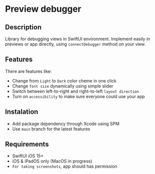 #  Preview debugger

## Description
Library for debugging views in SwiftUI environment. Implement easily in previews or app directly, using `connectDebugger` method on your view.

## Features
There are features like:
 - Change from `Light` to `Dark` color cheme in one click
 - Change `font size` dynamically using simple slider
 - Switch between left-to-right and right-to-left `layout direction`
 - Turn on `accessibility` to make sure everyone could use your app
 
 ## Instalation
 - Add package dependency through Xcode using SPM
 - Use `main` branch for the latest features
 
 ## Requirements
 - SwiftUI iOS 15+
 - iOS & iPadOS only (MacOS in progress)
 - `For taking screenshots`, app should has <NSPhotoLibraryAddUsageDescription> permission


